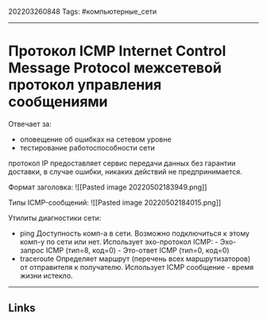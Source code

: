 202203260848
Tags: #компьютерные_сети

---

# Протокол ICMP Internet Control Message Protocol межсетевой протокол управления сообщениями

Отвечает за:
- оповещение об ошибках на сетевом уровне
- тестирование работоспособности сети

протокол IP предоставляет сервис передачи данных без гарантии доставки, в случае ошибки, никаких действий не предпринимается. 

Формат заголовка:
![[Pasted image 20220502183949.png]]

Типы ICMP-сообщений:
![[Pasted image 20220502184015.png]]

Утилиты диагностики сети:
- ping
	Доступность комп-а в сети. Возможно подключиться к этому комп-у по сети или нет. Использует эхо-протокол ICMP:
		- Эхо-запрос ICMP (тип=8, код=0)
		- Это-ответ ICMP (тип=0, код=0)
- traceroute
	Определяет маршрут (перечень всех маршрутизаторов) от отправителя к получателю. Использует ICMP сообщение - время жизни истекло. 

---
## Links
